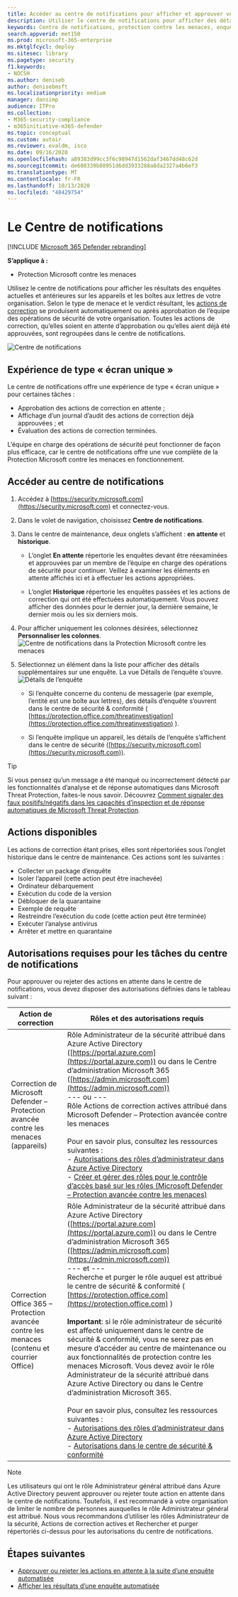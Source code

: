 ```yaml
---
title: Accéder au centre de notifications pour afficher et approuver vos tâches d’enquête et de correction automatisées
description: Utiliser le centre de notifications pour afficher des détails sur l’enquête automatiser et approuver les actions en attente
keywords: Centre de notifications, protection contre les menaces, enquête, alerte, en attente, automatisé, détection
search.appverid: met150
ms.prod: microsoft-365-enterprise
ms.mktglfcycl: deploy
ms.sitesec: library
ms.pagetype: security
f1.keywords:
- NOCSH
ms.author: deniseb
author: denisebmsft
ms.localizationpriority: medium
manager: dansimp
audience: ITPro
ms.collection:
- M365-security-compliance
- m365initiative-m365-defender
ms.topic: conceptual
ms.custom: autoir
ms.reviewer: evaldm, isco
ms.date: 09/16/2020
ms.openlocfilehash: a89383d99cc3f6c98947d1562daf3467dd48c62d
ms.sourcegitcommit: de600339b08951d6dd3933288a8da2327a4b6ef3
ms.translationtype: MT
ms.contentlocale: fr-FR
ms.lasthandoff: 10/13/2020
ms.locfileid: "48429754"
---
```

# <a name="the-action-center"></a>Le Centre de notifications

[!INCLUDE [Microsoft 365 Defender rebranding](../includes/microsoft-defender.md)]


**S’applique à :**
- Protection Microsoft contre les menaces

Utilisez le centre de notifications pour afficher les résultats des enquêtes actuelles et antérieures sur les appareils et les boîtes aux lettres de votre organisation. Selon le type de menace et le verdict résultant, les [actions de correction](https://docs.microsoft.com/microsoft-365/security/mtp/mtp-remediation-actions) se produisent automatiquement ou après approbation de l’équipe des opérations de sécurité de votre organisation. Toutes les actions de correction, qu’elles soient en attente d’approbation ou qu’elles aient déjà été approuvées, sont regroupées dans le centre de notifications. 

![Centre de notifications](../../media/air-actioncenter.png)

## <a name="a-single-pane-of-glass-experience"></a>Expérience de type « écran unique »

Le centre de notifications offre une expérience de type « écran unique » pour certaines tâches :
- Approbation des actions de correction en attente ;
- Affichage d’un journal d’audit des actions de correction déjà approuvées ; et
- Évaluation des actions de correction terminées.

L’équipe en charge des opérations de sécurité peut fonctionner de façon plus efficace, car le centre de notifications offre une vue complète de la Protection Microsoft contre les menaces en fonctionnement.

## <a name="go-to-the-action-center"></a>Accéder au centre de notifications

1. Accédez à [https://security.microsoft.com](https://security.microsoft.com) et connectez-vous. 

2. Dans le volet de navigation, choisissez **Centre de notifications**. 

3. Dans le centre de maintenance, deux onglets s’affichent : **en attente** et **historique**.

    - L’onglet **En attente** répertorie les enquêtes devant être réexaminées et approuvées par un membre de l’équipe en charge des opérations de sécurité pour continuer. Veillez à examiner les éléments en attente affichés ici et à effectuer les actions appropriées.

    - L’onglet **Historique** répertorie les enquêtes passées et les actions de correction qui ont été effectuées automatiquement. Vous pouvez afficher des données pour le dernier jour, la dernière semaine, le dernier mois ou les six derniers mois.

4. Pour afficher uniquement les colonnes désirées, sélectionnez **Personnaliser les colonnes**.<br/>![Centre de notifications dans la Protection Microsoft contre les menaces](../../media/mtp-action-center.png)

5. Sélectionnez un élément dans la liste pour afficher des détails supplémentaires sur une enquête. La vue Détails de l’enquête s’ouvre.<br/>![Détails de l’enquête](../../media/mtp-air-investdetails.png)

    - Si l’enquête concerne du contenu de messagerie (par exemple, l’entité est une boîte aux lettres), des détails d’enquête s’ouvrent dans le centre de sécurité & conformité ( [https://protection.office.com/threatinvestigation](https://protection.office.com/threatinvestigation) ). 

    - Si l’enquête implique un appareil, les détails de l’enquête s’affichent dans le centre de sécurité ([https://security.microsoft.com](https://security.microsoft.com)). 

> [!TIP]
> Si vous pensez qu’un message a été manqué ou incorrectement détecté par les fonctionnalités d’analyse et de réponse automatiques dans Microsoft Threat Protection, faites-le nous savoir. Découvrez [Comment signaler des faux positifs/négatifs dans les capacités d’inspection et de réponse automatiques de Microsoft Threat Protection](mtp-autoir-report-false-positives-negatives.md).

## <a name="available-actions"></a>Actions disponibles

Les actions de correction étant prises, elles sont répertoriées sous l’onglet historique dans le centre de maintenance. Ces actions sont les suivantes :

- Collecter un package d’enquête 
- Isoler l’appareil (cette action peut être inachevée) 
- Ordinateur débarquement 
- Exécution du code de la version 
- Débloquer de la quarantaine 
- Exemple de requête 
- Restreindre l’exécution du code (cette action peut être terminée) 
- Exécuter l’analyse antivirus 
- Arrêter et mettre en quarantaine 

## <a name="required-permissions-for-action-center-tasks"></a>Autorisations requises pour les tâches du centre de notifications

Pour approuver ou rejeter des actions en attente dans le centre de notifications, vous devez disposer des autorisations définies dans le tableau suivant :

|Action de correction |Rôles et des autorisations requis |
|--|----|
|Correction de Microsoft Defender – Protection avancée contre les menaces (appareils) |Rôle Administrateur de la sécurité attribué dans Azure Active Directory ([https://portal.azure.com](https://portal.azure.com)) ou dans le Centre d’administration Microsoft 365 ([https://admin.microsoft.com](https://admin.microsoft.com))<br/>--- ou ---<br/>Rôle Actions de correction actives attribué dans Microsoft Defender – Protection avancée contre les menaces <br/> <br/> Pour en savoir plus, consultez les ressources suivantes : <br/>- [Autorisations des rôles d’administrateur dans Azure Active Directory](https://docs.microsoft.com/azure/active-directory/users-groups-roles/directory-assign-admin-roles)<br/>- [Créer et gérer des rôles pour le contrôle d’accès basé sur les rôles (Microsoft Defender – Protection avancée contre les menaces)](https://docs.microsoft.com/windows/security/threat-protection/microsoft-defender-atp/user-roles)  |
|Correction Office 365 – Protection avancée contre les menaces (contenu et courrier Office)  |Rôle Administrateur de la sécurité attribué dans Azure Active Directory ([https://portal.azure.com](https://portal.azure.com)) ou dans le Centre d’administration Microsoft 365 ([https://admin.microsoft.com](https://admin.microsoft.com))<br/>--- et --- <br/>Recherche et purger le rôle auquel est attribué le centre de sécurité & conformité ( [https://protection.office.com](https://protection.office.com) ) <br/><br/>**Important**: si le rôle administrateur de sécurité est affecté uniquement dans le centre de sécurité & conformité, vous ne serez pas en mesure d’accéder au centre de maintenance ou aux fonctionnalités de protection contre les menaces Microsoft. Vous devez avoir le rôle Administrateur de la sécurité attribué dans Azure Active Directory ou dans le Centre d’administration Microsoft 365. <br/><br/>Pour en savoir plus, consultez les ressources suivantes : <br/>- [Autorisations des rôles d’administrateur dans Azure Active Directory](https://docs.microsoft.com/azure/active-directory/users-groups-roles/directory-assign-admin-roles)<br/>- [Autorisations dans le centre de sécurité & conformité](https://docs.microsoft.com/microsoft-365/security/office-365-security/permissions-in-the-security-and-compliance-center) |

> [!NOTE]
> Les utilisateurs qui ont le rôle Administrateur général attribué dans Azure Active Directory peuvent approuver ou rejeter toute action en attente dans le centre de notifications. Toutefois, il est recommandé à votre organisation de limiter le nombre de personnes auxquelles le rôle Administrateur général est attribué. Nous vous recommandons d’utiliser les rôles Administrateur de la sécurité, Actions de correction actives et Rechercher et purger répertoriés ci-dessus pour les autorisations du centre de notifications.

## <a name="next-steps"></a>Étapes suivantes 

- [Approuver ou rejeter les actions en attente à la suite d’une enquête automatisée](mtp-autoir-actions.md)
- [Afficher les résultats d’une enquête automatisée](mtp-autoir-results.md)

